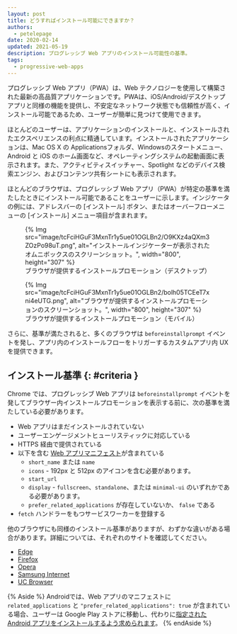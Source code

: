 ```yaml
---
layout: post
title: どうすればインストール可能にできますか？
authors:
  - petelepage
date: 2020-02-14
updated: 2021-05-19
description: プログレッシブ Web アプリのインストール可能性の基準。
tags:
  - progressive-web-apps
---
```


プログレッシブ Web アプリ（PWA）は、Web テクノロジーを使用して構築された最新の高品質アプリケーションです。PWAは、iOS/Android/デスクトップアプリと同様の機能を提供し、不安定なネットワーク状態でも信頼性が高く、インストール可能であるため、ユーザーが簡単に見つけて使用できます。

ほとんどのユーザーは、アプリケーションのインストールと、インストールされたエクスペリエンスの利点に精通しています。インストールされたアプリケーションは、Mac OS X の Applicationsフォルダ、Windowsのスタートメニュー、Android と iOS のホーム画面など、オペレーティングシステムの起動画面に表示されます。また、アクティビティスイッチャー、Spotlight などのデバイス検索エンジン、およびコンテンツ共有シートにも表示されます。

ほとんどのブラウザは、プログレッシブ Web アプリ（PWA）が特定の基準を満たしたときにインストール可能であることをユーザーに示します。インジケータの例には、アドレスバーの [インストール] ボタン、またはオーバーフローメニューの [インストール] メニュー項目が含まれます。

<div class="w-columns">
  <figure id="browser-install-promo">{% Img src="image/tcFciHGuF3MxnTr1y5ue01OGLBn2/O9KXz4aQXm3ZOzPo98uT.png", alt="インストールインジケーターが表示されたオムニボックスのスクリーンショット。", width="800", height="307" %} <figcaption> ブラウザが提供するインストールプロモーション（デスクトップ）</figcaption></figure>
  <figure>{% Img src="image/tcFciHGuF3MxnTr1y5ue01OGLBn2/bolh05TCEeT7xni4eUTG.png", alt="ブラウザが提供するインストールプロモーションのスクリーンショット。", width="800", height="307" %} <figcaption>ブラウザが提供するインストールプロモーション（モバイル）</figcaption></figure>
</div>

さらに、基準が満たされると、多くのブラウザは `beforeinstallprompt` イベントを発し、アプリ内のインストールフローをトリガーするカスタムアプリ内 UX を提供できます。

## インストール基準 {: #criteria }

Chrome では、プログレッシブ Web アプリは `beforeinstallprompt` イベントを発してブラウザー内インストールプロモーションを表示する前に、次の基準を満たしている必要があります。

- Web アプリはまだインストールされていない
- ユーザーエンゲージメントヒューリスティックに対応している
- HTTPS 経由で提供されている
- 以下を含む [Web アプリマニフェスト](/add-manifest/)が含まれている
    - `short_name` または `name`
    - `icons` - 192px と 512px のアイコンを含む必要があります。
    - `start_url`
    - `display` - `fullscreen`、`standalone`、または `minimal-ui` のいずれかである必要があります。
    - `prefer_related_applications` が存在していないか、 `false` である
- `fetch` ハンドラーをもつサービスワーカーを登録する

他のブラウザにも同様のインストール基準がありますが、わずかな違いがある場合があります。詳細については、それぞれのサイトを確認してください。

- [Edge](https://docs.microsoft.com/microsoft-edge/progressive-web-apps#requirements)
- [Firefox](https://developer.mozilla.org/docs/Web/Progressive_web_apps/Installable_PWAs)
- [Opera](https://dev.opera.com/articles/installable-web-apps/)
- [Samsung Internet](https://hub.samsunginter.net/docs/ambient-badging/)
- [UC Browser](https://plus.ucweb.com/docs/pwa/docs-en/zvrh56)

{% Aside %} Androidでは、Web アプリのマニフェストに `related_applications` と `"prefer_related_applications": true` が含まれている場合、ユーザーは Google Play ストアに移動し、代わりに[指定された Android アプリをインストールするよう求められます](https://developer.chrome.com/blog/app-install-banners-native/)。 {% endAside %}
